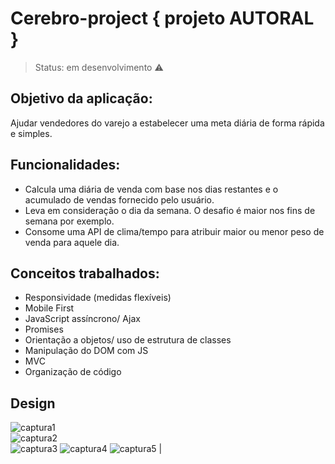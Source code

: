 # Cerebro-project { projeto AUTORAL }

> Status: em desenvolvimento :warning:

<h2> Objetivo da aplicação:</h2>

Ajudar vendedores do varejo a estabelecer uma meta diária de forma rápida e simples.

<h2> Funcionalidades:</h2>

- Calcula uma diária de venda com base nos dias restantes e o acumulado de vendas fornecido pelo usuário.
- Leva em consideração o dia da semana. O desafio é maior nos fins de semana por exemplo.
- Consome uma API de clima/tempo para atribuir maior ou menor peso de venda para aquele dia.

<h2> Conceitos trabalhados:</h2>

- Responsividade (medidas flexíveis)
- Mobile First
- JavaScript assíncrono/ Ajax
- Promises
- Orientação a objetos/ uso de estrutura de classes
- Manipulação do DOM com JS
- MVC
- Organização de código


<h2> Design </h2>


![captura1](https://user-images.githubusercontent.com/69495523/89857639-016f1300-db73-11ea-8ccd-b137e2174188.png)  
![captura2](https://user-images.githubusercontent.com/69495523/89857641-0207a980-db73-11ea-9c3b-fa5138e80473.png)  
![captura3](https://user-images.githubusercontent.com/69495523/89857643-0338d680-db73-11ea-9298-36aefdce8665.png) 
![captura4](https://user-images.githubusercontent.com/69495523/89857645-046a0380-db73-11ea-9f9f-14011956abae.png) ![captura5](https://user-images.githubusercontent.com/69495523/89857646-05029a00-db73-11ea-9204-66a17e28dc7a.png) |  




